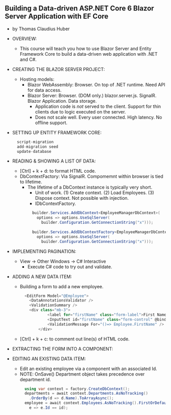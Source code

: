 ## Building a Data-driven ASP.NET Core 6 Blazor Server Application with EF Core
- by Thomas Claudius Huber

- OVERVIEW:
  - This course will teach you how to use Blazor Server and Entity Framework Core to build a data-driven web application with .NET and C#.

- CREATING THE BLAZOR SERVER PROJECT:
  - Hosting models:
    - Blazor WebAssembly: Browser. On top of .NET runtime. Need API for data access.
    - Blazor Server: Browser. (DOM only.) blazor.server.js. SignalR. Blazor Application. Data storage.
      - Application code is *not* served to the client. Support for thin clients due to logic executed on the server.
      - Does not scale well. Every user connected. High latency. No offline support.

- SETTING UP ENTITY FRAMEWORK CORE:
  ```javascript
    script-migration
    add-migration seed
    update-database
  ```

- READING & SHOWING A LIST OF DATA:
  - [Ctrl] + k + d: to format HTML code.
  - DbContextFactory: Via SignalR. Compomemnt within browser is tied to lifetime.
    - The lifetime of a DbContext instance is typically very short. 
      - Unit of work. (1) Create context. (2) Load Employees. (3) Dispose context. Not possible with injection.
      - IDbContextFactory.
      ```csharp
        builder.Services.AddDbContext<EmployeeManagerDbContext>(
          options => options.UseSqlServer(
            builder.Configuration.GetConnectionString("x")));
        
        builder.Services.AddDbContextFactory<EmployeeManagerDbContext>(
          options => options.UseSqlServer(
            builder.Configuration.GetConnectionString("x")));
      ```
  
- IMPLEMENTING PAGINATION:
  - View -> Other Windows -> C# Interactive
    - Execute C# code to try out and validate.

- ADDING A NEW DATA ITEM:
  - Building a form to add a new employee.
    ```csharp
      <EditForm Model="@Employee">
        <DataAnnotationsValidator />
        <ValidationSummary />
        <div class="mb-3">
			    <label for="firstName" class="form-label">First Name</label>
			    <InputText id="firstName" class="form-control" @bind-Value="Employee.FirstName" />
			    <ValidationMessage For="()=> Employee.FirstName" />
		    </div>
    ```
  - [Ctrl] + k + c: to comment out line(s) of HTML code.

- EXTRACTING THE FORM INTO A COMPONENT:

- EDITING AN EXISTING DATA ITEM:
  - Edit an existing employee via a component with an associated Id.
  - NOTE: OnSave() Department object takes precedence over department id.
    ```csharp
      using var context = factory.CreateDbContext();
      departments = await context.Departments.AsNoTracking()
        .OrderBy(d => d.Name).ToArrayAsync();
      employee = await context.Employees.AsNoTracking().FirstOrDefaultAsync(
        e => e.Id == id);
    ```